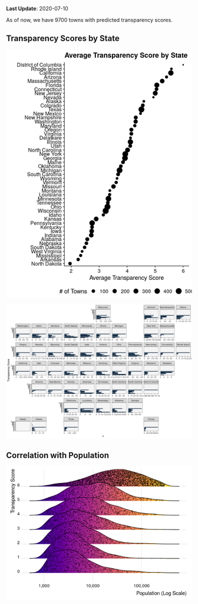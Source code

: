 **Last Update**: 2020-07-10

As of now, we have 9700 towns with predicted transparency scores.

## Transparency Scores by State

![](transparency_scores_descriptive_files/figure-gfm/transparency_state-1.png)<!-- -->

![](transparency_scores_descriptive_files/figure-gfm/state_map-1.png)<!-- -->

## Correlation with Population

![](transparency_scores_descriptive_files/figure-gfm/census_pop-1.png)<!-- -->
